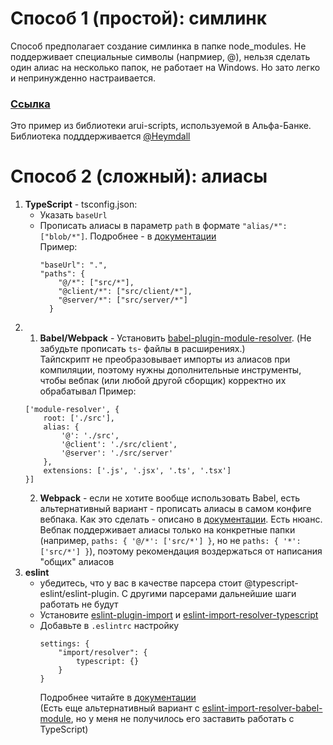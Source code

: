 # Способ 1 (простой): симлинк
Способ предполагает создание симлинка в папке node_modules. Не поддерживает специальные символы (напрмиер, @), нельзя сделать один алиас на несколько папок, не работает на Windows. Но зато легко и непринужденно настраивается.
### [Ссылка](https://github.com/alfa-laboratory/arui-scripts/blob/b2a8e16557a914e629b463d5f56440e33d8d974c/commands/postinstall/index.js)
Это пример из библиотеки arui-scripts, используемой в Альфа-Банке. Библиотека подддерживается [@Heymdall](https://github.com/Heymdall)

# Способ 2 (сложный): алиасы
1. **TypeScript** - tsconfig.json:
    * Указать `baseUrl`
    * Прописать алиасы в параметр `path` в формате `"alias/*": ["blob/*"]`. Подробнее - в [документации](https://www.typescriptlang.org/docs/handbook/module-resolution.html#path-mapping)<br/>
        Пример:
        ```
        "baseUrl": ".",
        "paths": {
            "@/*": ["src/*"],
            "@client/*": ["src/client/*"],
            "@server/*": ["src/server/*"]
          }
        ```
2.
    1. **Babel/Webpack** - Установить [babel-plugin-module-resolver](https://github.com/tleunen/babel-plugin-module-resolver). (Не забудьте прописать `ts`- файлы в расширениях.)<br/>
    Тайпскрипт не преобразовывает импорты из алиасов при компиляции, поэтому нужны дополнительные инструменты, чтобы вебпак (или любой другой сборщик) корректно их обрабатывал
    Пример:
      ```
      ['module-resolver', {
          root: ['./src'],
          alias: {
              '@': './src',
              '@client': './src/client',
              '@server': './src/server'
          },
          extensions: ['.js', '.jsx', '.ts', '.tsx']
      }]
      ```
    2. **Webpack** - если не хотите вообще использовать Babel, есть альтернативный вариант - прописать алиасы в самом конфиге вебпака. Как это сделать - описано в [документации](https://webpack.js.org/configuration/resolve/). Есть нюанс. Вебпак поддерживает алиасы только на конкретные папки (например, `paths: { '@/*': ['src/*'] }`, но не `paths: { '*': ['src/*'] }`), поэтому рекомендация воздержаться от написания "общих" алиасов
3. **eslint**
    * убедитесь, что у вас в качестве парсера стоит @typescript-eslint/eslint-plugin. С другими парсерами дальнейшие шаги работать не будут
    * Установите [eslint-plugin-import](https://github.com/benmosher/eslint-plugin-import) и [eslint-import-resolver-typescript](https://github.com/alexgorbatchev/eslint-import-resolver-typescript)
    * Добавьте в `.eslintrc` настройку
      ```
      settings: {
          "import/resolver": {
              typescript: {}
          }
      }
      ```
      Подробнее читайте в [документации](https://github.com/alexgorbatchev/eslint-import-resolver-typescript)<br/>
      (Есть еще альтернативный вариант с [eslint-import-resolver-babel-module](https://github.com/tleunen/eslint-import-resolver-babel-module), но у меня не получилось его заставить работать с TypeScript)
